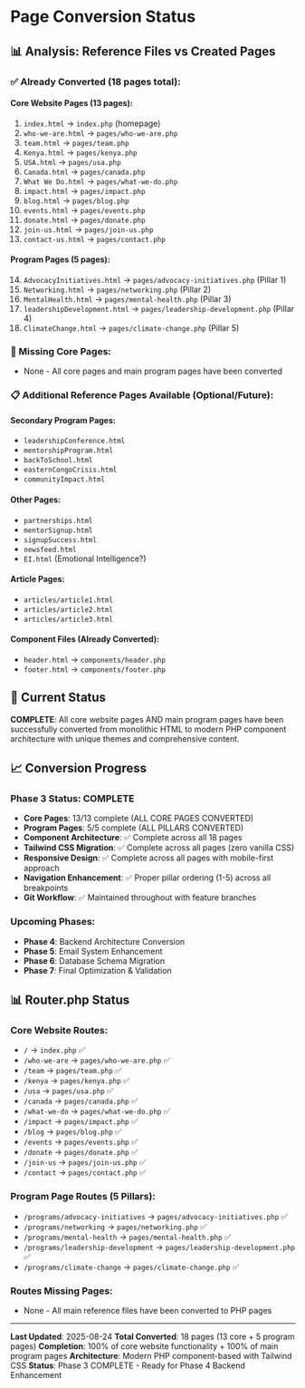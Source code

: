 # Page Conversion Status

## 📊 Analysis: Reference Files vs Created Pages

### ✅ Already Converted (18 pages total):

#### Core Website Pages (13 pages):
1. `index.html` → `index.php` (homepage)
2. `who-we-are.html` → `pages/who-we-are.php`
3. `team.html` → `pages/team.php`
4. `Kenya.html` → `pages/kenya.php`
5. `USA.html` → `pages/usa.php`
6. `Canada.html` → `pages/canada.php`
7. `What We Do.html` → `pages/what-we-do.php`
8. `impact.html` → `pages/impact.php`
9. `blog.html` → `pages/blog.php`
10. `events.html` → `pages/events.php`
11. `donate.html` → `pages/donate.php`
12. `join-us.html` → `pages/join-us.php`
13. `contact-us.html` → `pages/contact.php`

#### Program Pages (5 pages):
14. `AdvocacyInitiatives.html` → `pages/advocacy-initiatives.php` (Pillar 1)
15. `Networking.html` → `pages/networking.php` (Pillar 2)
16. `MentalHealth.html` → `pages/mental-health.php` (Pillar 3)
17. `leadershipDevelopment.html` → `pages/leadership-development.php` (Pillar 4)
18. `ClimateChange.html` → `pages/climate-change.php` (Pillar 5)

### 📝 Missing Core Pages:
- None - All core pages and main program pages have been converted

### 📋 Additional Reference Pages Available (Optional/Future):

#### Secondary Program Pages:
- `leadershipConference.html`
- `mentorshipProgram.html`
- `backToSchool.html`
- `easternCongoCrisis.html`
- `communityImpact.html`

#### Other Pages:
- `partnerships.html`
- `mentorSignup.html`
- `signupSuccess.html`
- `newsfeed.html`
- `EI.html` (Emotional Intelligence?)

#### Article Pages:
- `articles/article1.html`
- `articles/article2.html`
- `articles/article3.html`

#### Component Files (Already Converted):
- `header.html` → `components/header.php`
- `footer.html` → `components/footer.php`

## 🎯 Current Status

**COMPLETE**: All core website pages AND main program pages have been successfully converted from monolithic HTML to modern PHP component architecture with unique themes and comprehensive content.

## 📈 Conversion Progress

### Phase 3 Status: COMPLETE
- **Core Pages**: 13/13 complete (ALL CORE PAGES CONVERTED)
- **Program Pages**: 5/5 complete (ALL PILLARS CONVERTED)
- **Component Architecture**: ✅ Complete across all 18 pages
- **Tailwind CSS Migration**: ✅ Complete across all pages (zero vanilla CSS)
- **Responsive Design**: ✅ Complete across all pages with mobile-first approach
- **Navigation Enhancement**: ✅ Proper pillar ordering (1-5) across all breakpoints
- **Git Workflow**: ✅ Maintained throughout with feature branches

### Upcoming Phases:
- **Phase 4**: Backend Architecture Conversion
- **Phase 5**: Email System Enhancement
- **Phase 6**: Database Schema Migration
- **Phase 7**: Final Optimization & Validation

## 📊 Router.php Status

### Core Website Routes:
- `/` → `index.php` ✅
- `/who-we-are` → `pages/who-we-are.php` ✅
- `/team` → `pages/team.php` ✅
- `/kenya` → `pages/kenya.php` ✅
- `/usa` → `pages/usa.php` ✅
- `/canada` → `pages/canada.php` ✅
- `/what-we-do` → `pages/what-we-do.php` ✅
- `/impact` → `pages/impact.php` ✅
- `/blog` → `pages/blog.php` ✅
- `/events` → `pages/events.php` ✅
- `/donate` → `pages/donate.php` ✅
- `/join-us` → `pages/join-us.php` ✅
- `/contact` → `pages/contact.php` ✅

### Program Page Routes (5 Pillars):
- `/programs/advocacy-initiatives` → `pages/advocacy-initiatives.php` ✅
- `/programs/networking` → `pages/networking.php` ✅
- `/programs/mental-health` → `pages/mental-health.php` ✅
- `/programs/leadership-development` → `pages/leadership-development.php` ✅
- `/programs/climate-change` → `pages/climate-change.php` ✅

### Routes Missing Pages:
- None - All main reference files have been converted to PHP pages

---

**Last Updated**: 2025-08-24
**Total Converted**: 18 pages (13 core + 5 program pages)
**Completion**: 100% of core website functionality + 100% of main program pages
**Architecture**: Modern PHP component-based with Tailwind CSS
**Status**: Phase 3 COMPLETE - Ready for Phase 4 Backend Enhancement